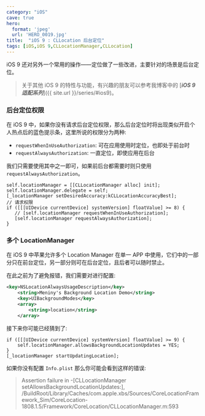 ```yaml
---
category: "iOS"
cave: true
hero:
  format: 'jpeg'
  url: 'HERO_0019.jpg'
title:  "iOS 9 : CLLocation 后台定位"
tags: [iOS,iOS 9,CLLocationManager,CLLocation]
---
```

iOS 9 还对另外一个常用的操作——定位做了一些改进，主要针对的场景是后台定位。

> 关于其他 iOS 9 的特性与功能，有兴趣的朋友可以参考我博客中的 [***iOS 9 适配系列***]({{ site.url }}/series/#ios9)。

### 后台定位权限

在 iOS 9 中，如果你没有请求后台定位权限，那么后台定位时将出现类似开启个人热点后的蓝色提示条，这里所说的权限分为两种:

* `requestWhenInUseAuthorization`: 可在应用使用时定位，也即处于前台时
* `requestAlwaysAuthorization`: 一直定位，即使应用在后台

我们只需要使用其中之一即可，如果前后台都需要时则只使用 `requestAlwaysAuthorization`。

```objc
self.locationManager = [[CLLocationManager alloc] init];
self.locationManager.delegate = self;
[_locationManager setDesiredAccuracy:kCLLocationAccuracyBest];
// 请求权限
if ([[[UIDevice currentDevice] systemVersion] floatValue] >= 8) {
   // [self.locationManager requestWhenInUseAuthorization];
   [self.locationManager requestAlwaysAuthorization];
}
```

### 多个 LocationManager

在 iOS 9 中苹果允许多个 Location Manager 在单一 APP 中使用，它们中的一部分只在前台定位，另一部分则可在后台定位，且后者可以随时禁止。

在此之前为了避免报错，我们需要对进行配置:

```xml
<key>NSLocationAlwaysUsageDescription</key>
    <string>Meniny's Background Location Demo</string>
    <key>UIBackgroundModes</key>
    <array>
        <string>location</string>
    </array>
```

接下来你可能已经猜到了:

```objc
if ([[[UIDevice currentDevice] systemVersion] floatValue] >= 9) {
	self.locationManager.allowsBackgroundLocationUpdates = YES;
}
[_locationManager startUpdatingLocation];
```

如果你没有配置 `Info.plist` 那么你可能会看到这样的错误:

> Assertion failure in -[CLLocationManager setAllowsBackgroundLocationUpdates:], /BuildRoot/Library/Caches/com.apple.xbs/Sources/CoreLocationFramework_Sim/CoreLocation-1808.1.5/Framework/CoreLocation/CLLocationManager.m:593
